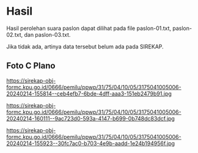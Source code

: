 # Hasil

Hasil perolehan suara paslon dapat dilihat pada file paslon-01.txt, paslon-02.txt, dan paslon-03.txt.

Jika tidak ada, artinya data tersebut belum ada pada SIREKAP.

## Foto C Plano

https://sirekap-obj-formc.kpu.go.id/0666/pemilu/ppwp/31/75/04/10/05/3175041005006-20240214-155814--ceb4efb7-6bde-4dff-aaa3-151eb2479b91.jpg

https://sirekap-obj-formc.kpu.go.id/0666/pemilu/ppwp/31/75/04/10/05/3175041005006-20240214-160111--9ac723d0-593a-4147-b699-0b748dc83dcf.jpg

https://sirekap-obj-formc.kpu.go.id/0666/pemilu/ppwp/31/75/04/10/05/3175041005006-20240214-155923--30fc7ac0-b703-4e9b-aadd-1e24b194956f.jpg
